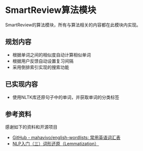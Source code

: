 SmartReview算法模块
===========================

SmartReview的算法模块，所有与算法相关的内容都在此模块内实现。

规划内容
-----------

- 根据单词之间的相似度自动计算相似单词
- 根据用户反馈自动设置复习间隔
- 采用倒排索引实现的搜索功能

已实现内容
------------

- 使用NLTK库还原句子中的单词，并获取单词的分类标签


参考资料
---------------

感谢如下的资料和开源项目

- [GitHub - mahavivo/english-wordlists: 常用英语词汇表](https://github.com/mahavivo/english-wordlists)
- [NLP入门（三）词形还原（Lemmatization）](https://segmentfault.com/a/1190000016891462)